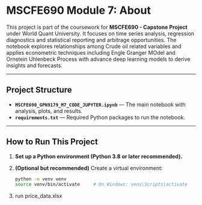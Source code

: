# MSCFE690 Module 7: About

This project is part of the coursework for **MSCFE690 - Capstone Project** under World Quant University. 
It focuses on time series analysis, regression diagnostics and statistical reporting and arbitrage opportunities.
The notebook explores relationships among Crude oil related variables and applies econometric techniques 
including Engle Granger MOdel and Ornstein Uhlenbeck Process with advance deep learning models to derive insights and forecasts.

---

## Project Structure

- **`MSCFE690_GPN9179_M7_CODE_JUPYTER.ipynb`** — The main notebook with analysis, plots, and results.
- **`requirements.txt`** — Required Python packages to run the notebook.
  
---

## How to Run This Project

1. **Set up a Python environment (Python 3.8 or later recommended).**

2. **(Optional but recommended)** Create a virtual environment:
   ```bash
   python -m venv venv
   source venv/bin/activate     # On Windows: venv\Scripts\activate
3. run price_data.xlsx

